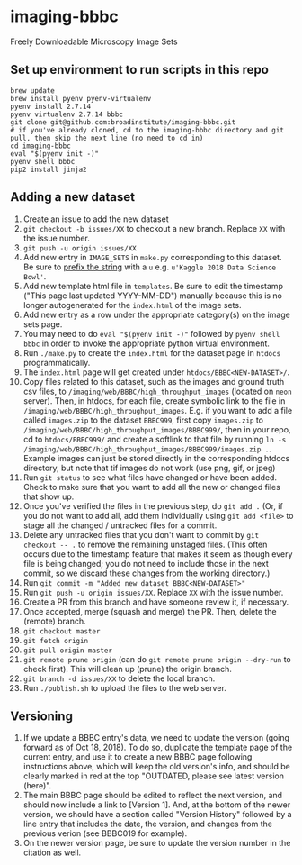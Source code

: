 # imaging-bbbc
Freely Downloadable Microscopy Image Sets

## Set up environment to run scripts in this repo
    brew update 
    brew install pyenv pyenv-virtualenv
    pyenv install 2.7.14
    pyenv virtualenv 2.7.14 bbbc
    git clone git@github.com:broadinstitute/imaging-bbbc.git
    # if you've already cloned, cd to the imaging-bbbc directory and git pull, then skip the next line (no need to cd in) 
    cd imaging-bbbc
    eval "$(pyenv init -)"
    pyenv shell bbbc
    pip2 install jinja2
    

## Adding a new dataset

1. Create an issue to add the new dataset
1. `git checkout -b issues/XX` to checkout a new branch. Replace `XX` with the issue number.
1. `git push -u origin issues/XX` 
1. Add new entry in `IMAGE_SETS` in `make.py` corresponding to this dataset. Be sure to [prefix the string](https://docs.python.org/2/tutorial/introduction.html#unicode-strings) with a `u` e.g. `u'Kaggle 2018 Data Science Bowl'`. 
1. Add new template html file in `templates`. Be sure to edit the timestamp ("This page last updated YYYY-MM-DD") manually because this is no longer autogenerated for the `index.html` of the image sets. 
1. Add new entry as a row under the appropriate category(s) on the image sets page.
1. You may need to do `eval "$(pyenv init -)"` followed by `pyenv shell bbbc` in order to invoke the appropriate python virtual environment.
1. Run `./make.py` to create the `index.html` for the dataset page in `htdocs` programmatically.
1. The `index.html` page will get created under `htdocs/BBBC<NEW-DATASET>/`. 
1. Copy files related to this dataset, such as the images and ground truth csv files, to  `/imaging/web/BBBC/high_throughput_images` (located on `neon` server). Then, in htdocs, for each file, create symbolic link to the file in `/imaging/web/BBBC/high_throughput_images`. E.g. if you want to add a file called `images.zip` to the dataset `BBBC999`, first copy `images.zip` to `/imaging/web/BBBC/high_throughput_images/BBBC999/`, then in your repo, cd to `htdocs/BBBC999/` and create a softlink to that file by running `ln -s /imaging/web/BBBC/high_throughput_images/BBBC999/images.zip .`. Example images can just be stored directly in the corresponding htdocs directory, but note that tif images do not work (use png, gif, or jpeg)
1. Run `git status` to see what files have changed or have been added. Check to make sure that you want to add all the new or changed files that show up. 
1. Once you've verified the files in the previous step, do `git add .` (Or, if you do not want to add all, add them individually using `git add <file>` to stage all the changed / untracked files for a commit. 
1. Delete any untracked files that you don't want to commit by `git checkout -- .` to remove the remaining unstaged files. (This often occurs due to the timestamp feature that makes it seem as though every file is being changed; you do not need to include those in the next commit, so we discard these changes from the working directory.)
1. Run `git commit -m "Added new dataset BBBC<NEW-DATASET>"` 
1. Run `git push -u origin issues/XX`. Replace `XX` with the issue number.
1. Create a PR from this branch and have someone review it, if necessary.
1. Once accepted, merge (squash and merge) the PR. Then, delete the (remote) branch. 
1. `git checkout master`
1. `git fetch origin`
1. `git pull origin master`
1. `git remote prune origin` (can do `git remote prune origin --dry-run` to check first). This will clean up (prune) the origin branch.
1. `git branch -d issues/XX` to delete the local branch.
1. Run `./publish.sh` to upload the files to the web server.

## Versioning
1. If we update a BBBC entry's data, we need to update the version (going forward as of Oct 18, 2018). To do so, duplicate the template page of the current entry, and use it to create a new BBBC page following instructions above, which will keep the old version's info, and should be clearly marked in red at the top "OUTDATED, please see latest version (here)". 
1. The main BBBC page should be edited to reflect the next version, and should now include a link to [Version 1]. And, at the bottom of the newer version, we should have a section called "Version History" followed by a line entry that includes the date, the version, and changes from the previous verion (see BBBC019 for example).
1. On the newer version page, be sure to update the version number in the citation as well.
